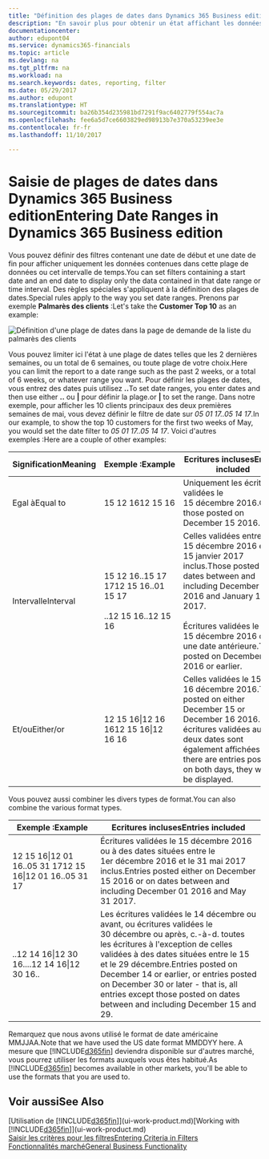```yaml
---
title: "Définition des plages de dates dans Dynamics 365 Business edition | Microsoft Docs"
description: "En savoir plus pour obtenir un état affichant les données de périodes spécifiques à l'aide de plages de dates dans Dynamics 365 Business edition."
documentationcenter: 
author: edupont04
ms.service: dynamics365-financials
ms.topic: article
ms.devlang: na
ms.tgt_pltfrm: na
ms.workload: na
ms.search.keywords: dates, reporting, filter
ms.date: 05/29/2017
ms.author: edupont
ms.translationtype: HT
ms.sourcegitcommit: ba26b354d235981bd7291f9ac6402779f554ac7a
ms.openlocfilehash: fee6a5d7ce6603829ed98913b7e370a53239ee3e
ms.contentlocale: fr-fr
ms.lasthandoff: 11/10/2017

---
```

# <a name="entering-date-ranges-in-dynamics-365-business-edition"></a><span data-ttu-id="743e4-103">Saisie de plages de dates dans Dynamics 365 Business edition</span><span class="sxs-lookup"><span data-stu-id="743e4-103">Entering Date Ranges in Dynamics 365 Business edition</span></span> 
<span data-ttu-id="743e4-104">Vous pouvez définir des filtres contenant une date de début et une date de fin pour afficher uniquement les données contenues dans cette plage de données ou cet intervalle de temps.</span><span class="sxs-lookup"><span data-stu-id="743e4-104">You can set filters containing a start date and an end date to display only the data contained in that date range or time interval.</span></span> <span data-ttu-id="743e4-105">Des règles spéciales s'appliquent à la définition des plages de dates.</span><span class="sxs-lookup"><span data-stu-id="743e4-105">Special rules apply to the way you set date ranges.</span></span> <span data-ttu-id="743e4-106">Prenons par exemple **Palmarès des clients** :</span><span class="sxs-lookup"><span data-stu-id="743e4-106">Let's take the **Customer Top 10** as an example:</span></span>

![Définition d'une plage de dates dans la page de demande de la liste du palmarès des clients](./media/ui-enter-date-ranges/customer-top10-list.png)

<span data-ttu-id="743e4-108">Vous pouvez limiter ici l'état à une plage de dates telles que les 2 dernières semaines, ou un total de 6 semaines, ou toute plage de votre choix.</span><span class="sxs-lookup"><span data-stu-id="743e4-108">Here you can limit the report to a date range such as the past 2 weeks, or a total of 6 weeks, or whatever range you want.</span></span> <span data-ttu-id="743e4-109">Pour définir les plages de dates, vous entrez des dates puis utilisez **..**</span><span class="sxs-lookup"><span data-stu-id="743e4-109">To set date ranges, you enter dates and then use either **..**</span></span> <span data-ttu-id="743e4-110">ou **|** pour définir la plage.</span><span class="sxs-lookup"><span data-stu-id="743e4-110">or **|** to set the range.</span></span> <span data-ttu-id="743e4-111">Dans notre exemple, pour afficher les 10 clients principaux des deux premières semaines de mai, vous devez définir le filtre de date sur *05 01 17..05 14 17*.</span><span class="sxs-lookup"><span data-stu-id="743e4-111">In our example, to show the top 10 customers for the first two weeks of May, you would set the date filter to *05 01 17..05 14 17*.</span></span>
<span data-ttu-id="743e4-112">Voici d'autres exemples :</span><span class="sxs-lookup"><span data-stu-id="743e4-112">Here are a couple of other examples:</span></span>

| <span data-ttu-id="743e4-113">Signification</span><span class="sxs-lookup"><span data-stu-id="743e4-113">Meaning</span></span> | <span data-ttu-id="743e4-114">Exemple :</span><span class="sxs-lookup"><span data-stu-id="743e4-114">Example</span></span> | <span data-ttu-id="743e4-115">Ecritures incluses</span><span class="sxs-lookup"><span data-stu-id="743e4-115">Entries included</span></span> |
|---|---|---|
|<span data-ttu-id="743e4-116">Egal à</span><span class="sxs-lookup"><span data-stu-id="743e4-116">Equal to</span></span>| <span data-ttu-id="743e4-117">15 12 16</span><span class="sxs-lookup"><span data-stu-id="743e4-117">12 15 16</span></span> |<span data-ttu-id="743e4-118">Uniquement les écritures validées le 15 décembre 2016.</span><span class="sxs-lookup"><span data-stu-id="743e4-118">Only those posted on December 15 2016.</span></span>|
|<span data-ttu-id="743e4-119">Intervalle</span><span class="sxs-lookup"><span data-stu-id="743e4-119">Interval</span></span>| <span data-ttu-id="743e4-120">15 12 16..15 17 17</span><span class="sxs-lookup"><span data-stu-id="743e4-120">12 15 16..01 15 17</span></span><br /><br /><span data-ttu-id="743e4-121">..12 15 16</span><span class="sxs-lookup"><span data-stu-id="743e4-121">..12 15 16</span></span>|<span data-ttu-id="743e4-122">Celles validées entre le 15 décembre 2016 et le 15 janvier 2017 inclus.</span><span class="sxs-lookup"><span data-stu-id="743e4-122">Those posted on dates between and including December 15 2016 and January 15 2017.</span></span><br /><br /><span data-ttu-id="743e4-123">Écritures validées le 15 décembre 2016 ou à une date antérieure.</span><span class="sxs-lookup"><span data-stu-id="743e4-123">Those posted on December 15 2016 or earlier.</span></span>|
|<span data-ttu-id="743e4-124">Et/ou</span><span class="sxs-lookup"><span data-stu-id="743e4-124">Either/or</span></span>|<span data-ttu-id="743e4-125">12 15 16&#124;12 16 16</span><span class="sxs-lookup"><span data-stu-id="743e4-125">12 15 16&#124;12 16 16</span></span>|<span data-ttu-id="743e4-126">Celles validées le 15 ou le 16 décembre 2016.</span><span class="sxs-lookup"><span data-stu-id="743e4-126">Those posted on either December 15 or December 16 2016.</span></span> <span data-ttu-id="743e4-127">Les écritures validées aux deux dates sont également affichées.</span><span class="sxs-lookup"><span data-stu-id="743e4-127">If there are entries posted on both days, they will all be displayed.</span></span>|

<span data-ttu-id="743e4-128">Vous pouvez aussi combiner les divers types de format.</span><span class="sxs-lookup"><span data-stu-id="743e4-128">You can also combine the various format types.</span></span>

| <span data-ttu-id="743e4-129">Exemple :</span><span class="sxs-lookup"><span data-stu-id="743e4-129">Example</span></span> | <span data-ttu-id="743e4-130">Ecritures incluses</span><span class="sxs-lookup"><span data-stu-id="743e4-130">Entries included</span></span> |
|---|---|
|<span data-ttu-id="743e4-131">12 15 16&#124;12 01 16..05 31 17</span><span class="sxs-lookup"><span data-stu-id="743e4-131">12 15 16&#124;12 01 16..05 31 17</span></span> | <span data-ttu-id="743e4-132">Écritures validées le 15 décembre 2016 ou à des dates situées entre le 1er décembre 2016 et le 31 mai 2017 inclus.</span><span class="sxs-lookup"><span data-stu-id="743e4-132">Entries posted either on December 15 2016 or on dates between and including December 01 2016 and May 31 2017.</span></span> |
|<span data-ttu-id="743e4-133">..12 14 16&#124;12 30 16..</span><span class="sxs-lookup"><span data-stu-id="743e4-133">..12 14 16&#124;12 30 16..</span></span> | <span data-ttu-id="743e4-134">Les écritures validées le 14 décembre ou avant, ou écritures validées le 30 décembre ou après, c.-à-d. toutes les écritures à l'exception de celles validées à des dates situées entre le 15 et le 29 décembre.</span><span class="sxs-lookup"><span data-stu-id="743e4-134">Entries posted on December 14 or earlier, or entries posted on December 30 or later - that is, all entries except those posted on dates between and including December 15 and 29.</span></span> |

<span data-ttu-id="743e4-135">Remarquez que nous avons utilisé le format de date américaine MMJJAA.</span><span class="sxs-lookup"><span data-stu-id="743e4-135">Note that we have used the US date format MMDDYY here.</span></span> <span data-ttu-id="743e4-136">A mesure que [!INCLUDE[d365fin](includes/d365fin_md.md)] deviendra disponible sur d'autres marché, vous pourrez utiliser les formats auxquels vous êtes habitué.</span><span class="sxs-lookup"><span data-stu-id="743e4-136">As [!INCLUDE[d365fin](includes/d365fin_md.md)] becomes available in other markets, you'll be able to use the formats that you are used to.</span></span>

## <a name="see-also"></a><span data-ttu-id="743e4-137">Voir aussi</span><span class="sxs-lookup"><span data-stu-id="743e4-137">See Also</span></span>
<span data-ttu-id="743e4-138">[Utilisation de [!INCLUDE[d365fin](includes/d365fin_long_md.md)]](ui-work-product.md)</span><span class="sxs-lookup"><span data-stu-id="743e4-138">[Working with [!INCLUDE[d365fin](includes/d365fin_long_md.md)]](ui-work-product.md)</span></span>  
[<span data-ttu-id="743e4-139">Saisir les critères pour les filtres</span><span class="sxs-lookup"><span data-stu-id="743e4-139">Entering Criteria in Filters </span></span>](ui-enter-criteria-filters.md)  
[<span data-ttu-id="743e4-140">Fonctionnalités marché</span><span class="sxs-lookup"><span data-stu-id="743e4-140">General Business Functionality</span></span>](ui-across-business-areas.md)

